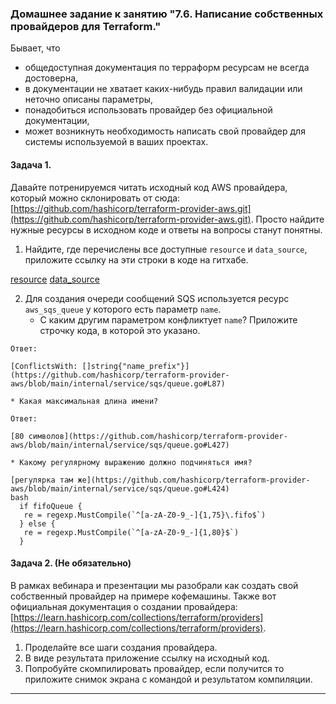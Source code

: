 ### Домашнее задание к занятию "7.6. Написание собственных провайдеров для Terraform."

Бывает, что
* общедоступная документация по терраформ ресурсам не всегда достоверна,
* в документации не хватает каких-нибудь правил валидации или неточно описаны параметры,
* понадобиться использовать провайдер без официальной документации,
* может возникнуть необходимость написать свой провайдер для системы используемой в ваших проектах.

#### Задача 1.
Давайте потренируемся читать исходный код AWS провайдера, который можно склонировать от сюда:
[https://github.com/hashicorp/terraform-provider-aws.git](https://github.com/hashicorp/terraform-provider-aws.git).
Просто найдите нужные ресурсы в исходном коде и ответы на вопросы станут понятны.


1. Найдите, где перечислены все доступные `resource` и `data_source`, приложите ссылку на эти строки в коде на
гитхабе.

[resource](https://github.com/hashicorp/terraform-provider-aws/blob/main/internal/provider/provider.go#L871)
[data_source](https://github.com/hashicorp/terraform-provider-aws/blob/main/internal/provider/provider.go#L412)

2. Для создания очереди сообщений SQS используется ресурс `aws_sqs_queue` у которого есть параметр `name`.
    * С каким другим параметром конфликтует `name`? Приложите строчку кода, в которой это указано.
```
Ответ:

[ConflictsWith: []string{"name_prefix"}](https://github.com/hashicorp/terraform-provider-aws/blob/main/internal/service/sqs/queue.go#L87)

```

    * Какая максимальная длина имени?
```
Ответ:

[80 символов](https://github.com/hashicorp/terraform-provider-aws/blob/main/internal/service/sqs/queue.go#L427)

```

    * Какому регулярному выражению должно подчиняться имя?
```
[регулярка там же](https://github.com/hashicorp/terraform-provider-aws/blob/main/internal/service/sqs/queue.go#L424)
bash
  if fifoQueue {
   re = regexp.MustCompile(`^[a-zA-Z0-9_-]{1,75}\.fifo$`)
  } else {
   re = regexp.MustCompile(`^[a-zA-Z0-9_-]{1,80}$`)
  }
```


#### Задача 2. (Не обязательно)
В рамках вебинара и презентации мы разобрали как создать свой собственный провайдер на примере кофемашины.
Также вот официальная документация о создании провайдера:
[https://learn.hashicorp.com/collections/terraform/providers](https://learn.hashicorp.com/collections/terraform/providers).

1. Проделайте все шаги создания провайдера.
2. В виде результата приложение ссылку на исходный код.
3. Попробуйте скомпилировать провайдер, если получится то приложите снимок экрана с командой и результатом компиляции.

---